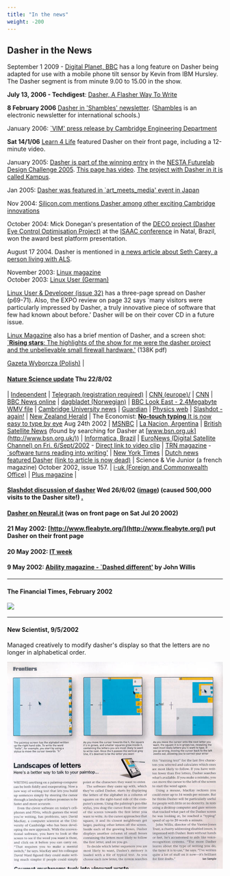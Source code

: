 ```yaml
---
title: "In the news"
weight: -200
---
```


Dasher in the News
------------------

September 1 2009 - [Digital Planet, BBC](http://www.bbc.co.uk/programmes/p00426n2) has a long feature on Dasher being adapted for use with a mobile phone tilt sensor by Kevin from IBM Hursley. The Dasher segment is from minute 9.00 to 15.00 in the show.

**July 13, 2006 - Techdigest**: [Dasher, A Flasher Way To Write](http://www.techdigest.tv/2006/07/dasher_a_flashe.html)

**8 February 2006** [Dasher in 'Shambles' newsletter](http://www.shambles.net/newsletter/february2006/index.htm). ([Shambles](http://www.shambles.net/newsletter/) is an electronic newsletter for international schools.)

January 2006: [`VIM' press release by Cambridge Engineering Department](http://www.eng.cam.ac.uk/news/stories/2006/VIM/)

**Sat 14/1/06** [Learn 4 Life](http://www.l4l.co.uk/index.php?option=com_frontpage&Itemid=1) featured Dasher on their front page, including a 12-minute video.

January 2005: [Dasher is part of the winning entry](http://www.hero.ac.uk/media_relations/8417.cfm) in the [NESTA Futurelab Design Challenge 2005](http://www.nestafuturelab.org/events/past/design_challenge2.htm). [This page has video](http://www.nestafuturelab.org/events/past/design_challenge2_outcomes01.htm). [The project with Dasher in it is called Kampus](http://www.nestafuturelab.org/events/past/design_challenge2_outcomes03.htm).

Jan 2005: [Dasher was featured in `art\_meets\_media' event in Japan](http://www.ntticc.or.jp/Schedule/2005/art_meets_media/mediaonline.html)

Nov 2004: [Silicon.com mentions Dasher among other exciting Cambridge innovations](http://management.silicon.com/careers/0,39024671,39125981,00.htm)

October 2004: Mick Donegan's presentation of the [DECO project (Dasher Eye Control Optimisation Project)](http://www.ace-centre.org.uk/html/research/DECO/deco.html) at the [ISAAC conference](http://www.isaac2004.fee.unicamp.br/eb_index.php?lingua=en) in Natal, Brazil, won the award best platform presentation.

August 17 2004. Dasher is mentioned in [a news article about Seth Carey, a person living with ALS](http://compassionatecareinc.org/sethnews.htm).

November 2003: [Linux magazine](http://www.linux-magazine.com/issue/36)  
October 2003: [Linux User (German)](http://www.linux-user.de/ausgabe/2003/10/)

[Linux User & Developer (issue 32)](http://www.linuxuser.co.uk/articles/issue32/index.html) has a three-page spread on Dasher (p69-71). Also, the EXPO review on page 32 says `many visitors were particularly impressed by Dasher, a truly innovative piece of software that few had known about before.' Dasher will be on their cover CD in a future issue.

[Linux Magazine](http://www.linux-magazine.com/issue/34) also has a brief mention of Dasher, and a screen shot: [`**Rising stars**: The highlights of the show for me were the dasher project and the unbelievable small firewall hardware.'](/dasher/download/papers/LinuxMagazineLinuxZoneBirmingham.pdf) (138K pdf)

[Gazeta Wyborcza (Polish)](http://www1.gazeta.pl/gospodarka/1,34912,1570000.html) |

#### [Nature Science update](http://www.nature.com/nsu/020819/020819-5.html) Thu 22/8/02

| [Independent](http://www.independent.co.uk/story.jsp?story=326515) | [Telegraph (registration required)](http://www.telegraph.co.uk/news/main.jhtml?xml=%2Fnews%2F2002%2F08%2F22%2Fncomp22.xml) | [CNN (europe)/](http://europe.cnn.com/2002/TECH/ptech/08/21/eye.writing/index.html) | [CNN](http://www.cnn.com/2002/TECH/ptech/08/21/eye.writing/index.html) | [BBC News online](http://news.bbc.co.uk/1/hi/technology/2209829.stm) | [dagbladet (Norwegian)](http://www.dagbladet.no/dinside/2002/08/22/346731.html) | [BBC Look East - 2.4Megabyte WMV file](/dasher/images/dasher.WMV) | [Cambridge University news](http://www.admin.cam.ac.uk/news/dp/2002082301) | [Guardian](http://www.guardian.co.uk/uk_news/story/0,3604,778541,00.html) | [Physics web](http://physicsweb.org/article/news/6/8/13) | [Slashdot - again!](http://science.slashdot.org/article.pl?sid=02/08/23/045204&mode=thread&tid=126) | [New Zealand Herald](http://www.nzherald.co.nz/storydisplay.cfm?storyID=2350704&thesection=techn) | The Economist: [**No-touch typing** It is now easy to type by eye](http://www.economist.com/diversions/displaystory.cfm?story_id=1291008) Aug 24th 2002 | [MSNBC](http://www.msnbc.com/news/797461.asp) | [La Nacion, Argentina](http://www.lanacion.com.ar/02/08/28/dg_425887.asp) | [British Satellite News](http://www.bsn.org.uk/80256A17005C4834/(httpScripts)/60B5414B57E212A480256C21003DC818?OpenDocument) (found by searching for Dasher at [www.bsn.org.uk](http://www.bsn.org.uk/)) | [Informatica, Brazil](http://www.terra.com.br/informatica/2002/08/22/005.htm) | [EuroNews (Digital Satellite Channel) on Fri. 6/Sept/2002](http://www.euronews.net/create_html.php?page=hitech&langue=en) \- [Direct link to video clip](http://www.euronews.net/create_html.php?PHPSESSID=0e4a8e77cd353508ebcaa45eed21e2b1) | [TRN magazine](http://www.trnmag.com/) \- [`software turns reading into writing'](http://www.trnmag.com/Stories/2002/090402/Software_turns_reading_into_writing_090402.html) | [New York Times](http://www.nytimes.com/2002/09/12/technology/circuits/12NEXT.html) | [Dutch news featured Dasher](http://www.axistive.com/) [(link to article is now dead)](http://www.handicheck.net/modules.php?op=modload&name=News&file=article&sid=32) | Science & Vie Junior (a french magazine) October 2002, issue 157. | [i-uk (Foreign and Commonwealth Office)](http://www.i-uk.com/servlet/Front?pagename=OpenMarket/Xcelerate/ShowPage&c=Page&cid=1006977151690&a=KArticle&aid=1039803742391) | [Plus magazine](http://plus.maths.org/issue23/features/dasher/index.html) |

#### [Slashdot discussion of dasher](http://slashdot.org/article.pl?sid=02/06/26/068231&tid=100) Wed 26/6/02 ([image](/dasher/images/slashdot.gif)) (caused 500,000 visits to the Dasher site!) [.](http://slashdot.org/comments.pl?sid=34890&cid=0&pid=0&startat=&threshold=0&mode=flat&commentsort=1&op=Change)

#### [Dasher on Neural.it](http://www.neural.it/nnews/dasher.htm) (was on front page on Sat Jul 20 2002)

#### 21 May 2002: [http://www.fleabyte.org/](http://www.fleabyte.org/) put Dasher on their front page

#### 20 May 2002: [IT week](http://www.itweek.co.uk/News/1131911)

#### 9 May 2002: [Ability magazine - `Dashed different'](http://www.youreable.com/TwoShare/getPage/07Equipment/05Computing/01News%20and%20features/Dashed%20different) by John Willis

* * *

#### The Financial Times, February 2002

![](https://www.inference.phy.cam.ac.uk/is/press/ft0202.gif)

* * *

#### New Scientist, 9/5/2002 
Managed  creatively to modify dasher's display so that the letters are no longer in alphabetical order.

![alt text](https://raw.githubusercontent.com/bilgesubuk/website/master/content/research/images/image1.jpg)
